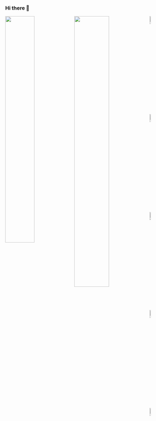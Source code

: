 ### Hi there 👋

<img align="left" width="43%" src="https://github-readme-stats.vercel.app/api?username=pinkozz&show_icons=true&theme=radical" />

<img align="left" width="47%" src="https://github-readme-stats.vercel.app/api/top-langs/?username=pinkozz&layout=compact" />
 
<img align="left" width="8%"   alt="Python" src="https://img.shields.io/badge/python-3670A0?style=for-the-badge&logo=python&logoColor=ffdd54" />
<img align="left" width="8%"  alt="Matplotlib" src="https://img.shields.io/badge/Matplotlib-%23ffffff.svg?style=for-the-badge&logo=Matplotlib&logoColor=black" />
<img align="left" width="8%"  alt="Plotly" src="https://img.shields.io/badge/Plotly-%233F4F75.svg?style=for-the-badge&logo=plotly&logoColor=white" />
<img align="left" width="8%"  alt="NumPy" src="https://img.shields.io/badge/numpy-%23013243.svg?style=for-the-badge&logo=numpy&logoColor=white" />
<img align="left" width="8%"  alt="Pandas" src="https://img.shields.io/badge/pandas-%23150458.svg?style=for-the-badge&logo=pandas&logoColor=white" />
